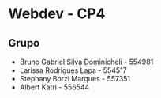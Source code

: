 # Webdev - CP4

## Grupo
- Bruno Gabriel Silva Dominicheli - 554981
- Larissa Rodrigues Lapa - 554517
- Stephany Borzi Marques - 557351
- Albert Katri - 556544
